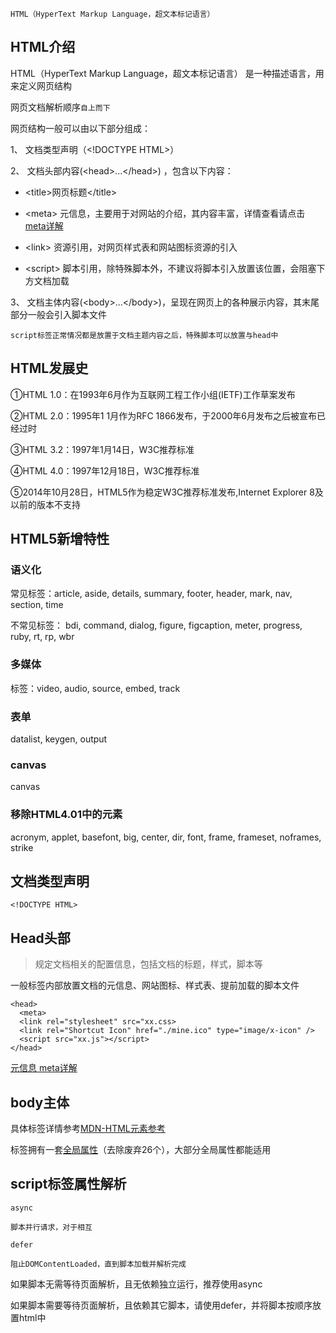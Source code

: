 


`HTML（HyperText Markup Language，超文本标记语言）`

## HTML介绍

HTML（HyperText Markup Language，超文本标记语言） 是一种描述语言，用来定义网页结构

网页文档解析顺序`自上而下`

网页结构一般可以由以下部分组成：

1、 文档类型声明（\<!DOCTYPE HTML>）

2、 文档头部内容(\<head>...\</head>) ，包含以下内容：

  - \<title>网页标题\</title>

  - \<meta> 元信息，主要用于对网站的介绍，其内容丰富，详情查看请点击 [meta详解](./html/meta)
  
  - \<link> 资源引用，对网页样式表和网站图标资源的引入
  
  - \<script> 脚本引用，除特殊脚本外，不建议将脚本引入放置该位置，会阻塞下方文档加载
  
3、 文档主体内容(\<body>...\</body>)，呈现在网页上的各种展示内容，其末尾部分一般会引入脚本文件

`script标签正常情况都是放置于文档主题内容之后，特殊脚本可以放置与head中`

## HTML发展史

①HTML 1.0：在1993年6月作为互联网工程工作小组(IETF)工作草案发布

②HTML 2.0：1995年1 1月作为RFC 1866发布，于2000年6月发布之后被宣布已经过时

③HTML 3.2：1997年1月14日，W3C推荐标准

④HTML 4.0：1997年12月18日，W3C推荐标准

⑤2014年10月28日，HTML5作为稳定W3C推荐标准发布,Internet Explorer 8及以前的版本不支持

## HTML5新增特性

### 语义化

常见标签：article, aside, details, summary, footer, header, mark, nav, section, time

不常见标签： bdi, command, dialog, figure, figcaption, meter, progress, ruby, rt, rp, wbr 

### 多媒体

标签：video, audio, source, embed, track

### 表单

datalist, keygen, output

### canvas

canvas


### 移除HTML4.01中的元素

acronym, applet, basefont, big, center, dir, font, frame, frameset, noframes, strike

## 文档类型声明

```
<!DOCTYPE HTML>
```
## Head头部

> 规定文档相关的配置信息，包括文档的标题，样式，脚本等

一般标签内部放置文档的元信息、网站图标、样式表、提前加载的脚本文件

```
<head>
  <meta>
  <link rel="stylesheet" src="xx.css>
  <link rel="Shortcut Icon" href="./mine.ico" type="image/x-icon" />
  <script src="xx.js"></script>
</head>
```

[元信息  meta详解](./html/meta)

## body主体

具体标签详情参考[MDN-HTML元素参考](https://developer.mozilla.org/zh-CN/docs/Web/HTML/Element)

标签拥有一套[全局属性](https://developer.mozilla.org/zh-CN/docs/Web/HTML/Global_attributes)（去除废弃26个），大部分全局属性都能适用


## script标签属性解析

`async`

    脚本并行请求，对于相互

`defer`

    阻止DOMContentLoaded，直到脚本加载并解析完成
    
如果脚本无需等待页面解析，且无依赖独立运行，推荐使用async

如果脚本需要等待页面解析，且依赖其它脚本，请使用defer，并将脚本按顺序放置html中





